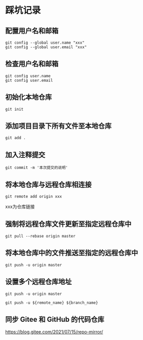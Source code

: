 # 踩坑记录
## 配置用户名和邮箱
```
git config --global user.name "xxx"
git config --global user.email "xxx"
```
## 检查用户名和邮箱
```
git config user.name
git config user.email
```

## 初始化本地仓库
```
git init
```

## 添加项目目录下所有文件至本地仓库
```
git add .
```

## 加入注释提交
```
git commit -m '本次提交的说明'
```

## 将本地仓库与远程仓库相连接
```
git remote add origin xxx
```
xxx为仓库链接

## 强制将远程仓库文件更新至指定远程仓库中
```
git pull --rebase origin master
```

## 将本地仓库中的文件推送至指定的远程仓库中
```
git push -u origin master
```
## 设置多个远程仓库地址
```
git push -u origin master

git push -u ${remote_name} ${branch_name}
```

## 同步 Gitee 和 GitHub 的代码仓库
https://blog.gitee.com/2021/07/15/repo-mirror/
